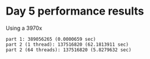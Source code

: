 # Day 5 performance results

Using a 3970x

```
part 1: 389056265 (0.0000659 sec)
part 2 (1 thread): 137516820 (62.1813911 sec)
part 2 (64 threads): 137516820 (5.8279632 sec)
```